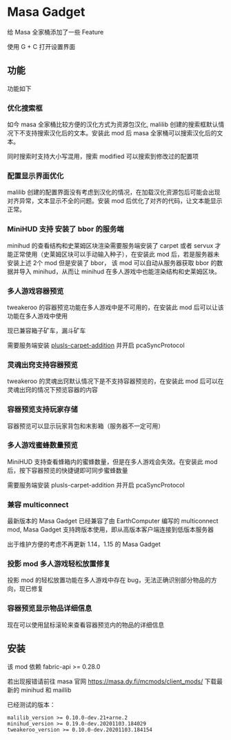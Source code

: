 # Masa Gadget

给 Masa 全家桶添加了一些 Feature

使用 G + C 打开设置界面

## 功能

功能如下

### 优化搜索框

如今 masa 全家桶比较方便的汉化方式为资源包汉化, malilib 创建的搜索框默认情况下不支持搜索汉化后的文本。安装此 mod 后 masa 全家桶可以搜索汉化后的文本。

同时搜索时支持大小写混用，搜索 modified 可以搜索到修改过的配置项

### 配置显示界面优化

malilib 创建的配置界面没有考虑到汉化的情况，在加载汉化资源包后可能会出现对齐异常，文本显示不全的问题。安装 mod 后优化了对齐的代码，让文本能显示正常。

### MiniHUD 支持 安装了 bbor 的服务端

minihud 的查看结构和史莱姆区块渲染需要服务端安装了 carpet 或者 servux 才能正常使用（史莱姆区块可以手动输入种子），在安装此 mod 后，若是服务器未安装上述 2个 mod 但是安装了 bbor， 该 mod 可以自动从服务器获取 bbor 的数据并导入 minihud，从而让 minihud 在多人游戏中也能渲染结构和史莱姆区块。 

### 多人游戏容器预览

tweakeroo 的容器预览功能在多人游戏中是不可用的，在安装此 mod 后可以让该功能在多人游戏中使用

现已兼容箱子矿车，漏斗矿车

需要服务端安装 [plusls-carpet-addition](https://github.com/plusls/plusls-carpet-addition) 并开启 pcaSyncProtocol

### 灵魂出窍支持容器预览

tweakeroo 的灵魂出窍默认情况下是不支持容器预览的，在安装此 mod 后可以在灵魂出窍的情况下预览容器的内容

### 容器预览支持玩家存储

容器预览可以显示玩家背包和末影箱（服务器不一定可用）

### 多人游戏蜜蜂数量预览

MiniHUD 支持查看蜂箱内的蜜蜂数量，但是在多人游戏会失效。在安装此 mod 后，按下容器预览的快捷键即可同步蜜蜂数量

需要服务端安装 plusls-carpet-addition 并开启 pcaSyncProtocol


### 兼容 multiconnect

最新版本的 Masa Gadget 已经兼容了由 EarthComputer 编写的 multiconnect mod, Masa Gadget 支持跨版本使用，即从高版本客户端连接到低版本服务器

出于维护方便的考虑不再更新 1.14，1.15 的 Masa Gadget

### 投影 mod 多人游戏轻松放置修复

投影 mod 的轻松放置功能在多人游戏中存在 bug，无法正确识别部分物品的方向，现已修复

### 容器预览显示物品详细信息

现在可以使用鼠标滚轮来查看容器预览内的物品的详细信息

## 安装

该 mod 依赖 fabric-api >= 0.28.0

若出现报错请前往 masa 官网 https://masa.dy.fi/mcmods/client_mods/ 下载最新的 minihud 和 maillib

已经测试的版本：

```
malilib_version >= 0.10.0-dev.21+arne.2
minihud_version >= 0.19.0-dev.20201103.184029
tweakeroo_version >= 0.10.0-dev.20201103.184154
```
